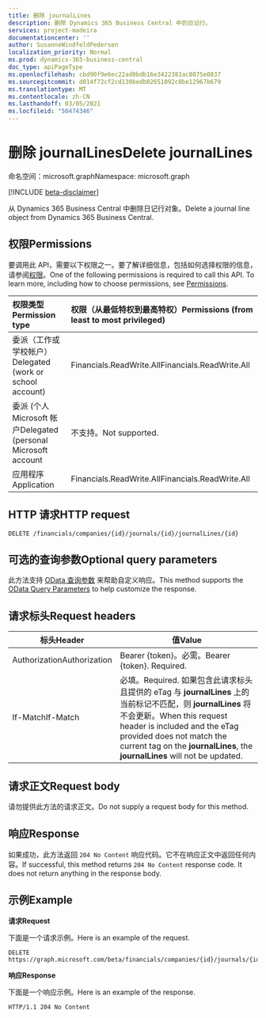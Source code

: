 ```yaml
---
title: 删除 journalLines
description: 删除 Dynamics 365 Business Central 中的日记行。
services: project-madeira
documentationcenter: ''
author: SusanneWindfeldPedersen
localization_priority: Normal
ms.prod: dynamics-365-business-central
doc_type: apiPageType
ms.openlocfilehash: cbd90f9e6ec22ad0bdb16e3422381ac8075e0837
ms.sourcegitcommit: d014f72cf2cd130bedb02651092c0be12967b679
ms.translationtype: MT
ms.contentlocale: zh-CN
ms.lasthandoff: 03/05/2021
ms.locfileid: "50474346"
---
```

# <a name="delete-journallines"></a><span data-ttu-id="743f5-103">删除 journalLines</span><span class="sxs-lookup"><span data-stu-id="743f5-103">Delete journalLines</span></span>

<span data-ttu-id="743f5-104">命名空间：microsoft.graph</span><span class="sxs-lookup"><span data-stu-id="743f5-104">Namespace: microsoft.graph</span></span>

[!INCLUDE [beta-disclaimer](../../includes/beta-disclaimer.md)]

<span data-ttu-id="743f5-105">从 Dynamics 365 Business Central 中删除日记行对象。</span><span class="sxs-lookup"><span data-stu-id="743f5-105">Delete a journal line object from Dynamics 365 Business Central.</span></span>

## <a name="permissions"></a><span data-ttu-id="743f5-106">权限</span><span class="sxs-lookup"><span data-stu-id="743f5-106">Permissions</span></span>
<span data-ttu-id="743f5-p101">要调用此 API，需要以下权限之一。要了解详细信息，包括如何选择权限的信息，请参阅[权限](/graph/permissions-reference)。</span><span class="sxs-lookup"><span data-stu-id="743f5-p101">One of the following permissions is required to call this API. To learn more, including how to choose permissions, see [Permissions](/graph/permissions-reference).</span></span>

|<span data-ttu-id="743f5-109">权限类型</span><span class="sxs-lookup"><span data-stu-id="743f5-109">Permission type</span></span> |<span data-ttu-id="743f5-110">权限（从最低特权到最高特权）</span><span class="sxs-lookup"><span data-stu-id="743f5-110">Permissions (from least to most privileged)</span></span>|
|:---------------|:------------------------------------------|
|<span data-ttu-id="743f5-111">委派（工作或学校帐户）</span><span class="sxs-lookup"><span data-stu-id="743f5-111">Delegated (work or school account)</span></span>|<span data-ttu-id="743f5-112">Financials.ReadWrite.All</span><span class="sxs-lookup"><span data-stu-id="743f5-112">Financials.ReadWrite.All</span></span> |
|<span data-ttu-id="743f5-113">委派 (个人 Microsoft 帐户</span><span class="sxs-lookup"><span data-stu-id="743f5-113">Delegated (personal Microsoft account</span></span>|<span data-ttu-id="743f5-114">不支持。</span><span class="sxs-lookup"><span data-stu-id="743f5-114">Not supported.</span></span>|
|<span data-ttu-id="743f5-115">应用程序</span><span class="sxs-lookup"><span data-stu-id="743f5-115">Application</span></span>|<span data-ttu-id="743f5-116">Financials.ReadWrite.All</span><span class="sxs-lookup"><span data-stu-id="743f5-116">Financials.ReadWrite.All</span></span>|

## <a name="http-request"></a><span data-ttu-id="743f5-117">HTTP 请求</span><span class="sxs-lookup"><span data-stu-id="743f5-117">HTTP request</span></span>
```
DELETE /financials/companies/{id}/journals/{id}/journalLines/{id}
```

## <a name="optional-query-parameters"></a><span data-ttu-id="743f5-118">可选的查询参数</span><span class="sxs-lookup"><span data-stu-id="743f5-118">Optional query parameters</span></span>
<span data-ttu-id="743f5-119">此方法支持 [OData 查询参数](/graph/query-parameters) 来帮助自定义响应。</span><span class="sxs-lookup"><span data-stu-id="743f5-119">This method supports the [OData Query Parameters](/graph/query-parameters) to help customize the response.</span></span>

## <a name="request-headers"></a><span data-ttu-id="743f5-120">请求标头</span><span class="sxs-lookup"><span data-stu-id="743f5-120">Request headers</span></span>
|<span data-ttu-id="743f5-121">标头</span><span class="sxs-lookup"><span data-stu-id="743f5-121">Header</span></span>          |<span data-ttu-id="743f5-122">值</span><span class="sxs-lookup"><span data-stu-id="743f5-122">Value</span></span>                     |
|----------------|--------------------------|
|<span data-ttu-id="743f5-123">Authorization</span><span class="sxs-lookup"><span data-stu-id="743f5-123">Authorization</span></span>   |<span data-ttu-id="743f5-p102">Bearer {token}。必需。</span><span class="sxs-lookup"><span data-stu-id="743f5-p102">Bearer {token}. Required.</span></span> |
|<span data-ttu-id="743f5-126">If-Match</span><span class="sxs-lookup"><span data-stu-id="743f5-126">If-Match</span></span>        |<span data-ttu-id="743f5-127">必填。</span><span class="sxs-lookup"><span data-stu-id="743f5-127">Required.</span></span> <span data-ttu-id="743f5-128">如果包含此请求标头且提供的 eTag 与 **journalLines** 上的当前标记不匹配，则 **journalLines** 将不会更新。</span><span class="sxs-lookup"><span data-stu-id="743f5-128">When this request header is included and the eTag provided does not match the current tag on the **journalLines**, the **journalLines** will not be updated.</span></span> |

## <a name="request-body"></a><span data-ttu-id="743f5-129">请求正文</span><span class="sxs-lookup"><span data-stu-id="743f5-129">Request body</span></span>

<span data-ttu-id="743f5-130">请勿提供此方法的请求正文。</span><span class="sxs-lookup"><span data-stu-id="743f5-130">Do not supply a request body for this method.</span></span>

## <a name="response"></a><span data-ttu-id="743f5-131">响应</span><span class="sxs-lookup"><span data-stu-id="743f5-131">Response</span></span>

<span data-ttu-id="743f5-p104">如果成功，此方法返回 ```204 No Content``` 响应代码。它不在响应正文中返回任何内容。</span><span class="sxs-lookup"><span data-stu-id="743f5-p104">If successful, this method returns ```204 No Content``` response code. It does not return anything in the response body.</span></span>

## <a name="example"></a><span data-ttu-id="743f5-134">示例</span><span class="sxs-lookup"><span data-stu-id="743f5-134">Example</span></span>

<span data-ttu-id="743f5-135">**请求**</span><span class="sxs-lookup"><span data-stu-id="743f5-135">**Request**</span></span>

<span data-ttu-id="743f5-136">下面是一个请求示例。</span><span class="sxs-lookup"><span data-stu-id="743f5-136">Here is an example of the request.</span></span>

```http
DELETE https://graph.microsoft.com/beta/financials/companies/{id}/journals/{id}/journalLines/{id}
```

<span data-ttu-id="743f5-137">**响应**</span><span class="sxs-lookup"><span data-stu-id="743f5-137">**Response**</span></span> 

<span data-ttu-id="743f5-138">下面是一个响应示例。</span><span class="sxs-lookup"><span data-stu-id="743f5-138">Here is an example of the response.</span></span> 

```http
HTTP/1.1 204 No Content
```


